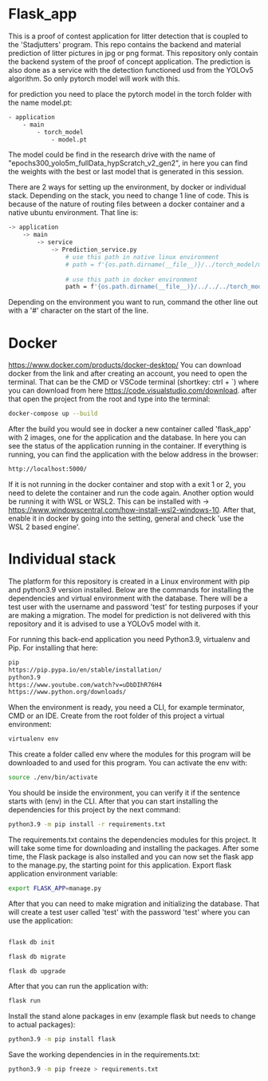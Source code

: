 # Flask_app
This is a proof of contest application for litter detection that is coupled to the 'Stadjutters' program. This repo contains the backend and material prediction of litter pictures in jpg or png format. This repository only contain the backend system of the proof of concept application. The prediction is also done as a service with the detection functioned usd from the YOLOv5 algorithm. So only pytorch model will work with this.

for prediction you need to place the pytorch model in the torch folder with the name model.pt:
```sh
- application 
    - main
        - torch_model
            - model.pt
```

The model could be find in the research drive with the name of "epochs300_yolo5m_fullData_hypScratch_v2_gen2", in here you can find the weights with the best or last model that is generated in this session.

There are 2 ways for setting up the environment, by docker or individual stack. Depending on the stack, you need to change 1 line of code. This is because of the nature of routing files between a docker container and a native ubuntu environment. That line is:
```sh
-> application
    -> main
        -> service
            -> Prediction_service.py
                # use this path in native linux environment 
                # path = f'{os.path.dirname(__file__)}/../torch_model/model.pt'
                
                # use this path in docker environment 
                path = f'{os.path.dirname(__file__)}/../../../torch_model/model.pt'
```

Depending on the environment you want to run, command the other line out with a '#' character on the start of the line.

# Docker
https://www.docker.com/products/docker-desktop/ You can download docker from the link and after creating an account, you need to open the terminal. That can be the CMD or VSCode terminal (shortkey: ctrl + `) where you can download from here https://code.visualstudio.com/download. after that open the project from the root and type into the terminal: 
```sh
docker-compose up --build
```

After the build you would see in docker a new container called 'flask_app' with 2 images, one for the application and the database. In here you can see the status of the application running in the container. If everything is running, you can find the application with the below address in the browser:
```sh
http://localhost:5000/
```

If it is not running in the docker container and stop with a exit 1 or 2, you need to delete the container and run the code again. Another option would be running it with WSL or WSL2. This can be installed with -> https://www.windowscentral.com/how-install-wsl2-windows-10. After that, enable it in docker by going into the setting, general and check 'use the WSL 2 based engine'. 

# Individual stack
The platform for this repository is created in a Linux environment with pip and python3.9 version installed. Below are the commands for installing the dependencies and virtual environment with the database. There will be a test user with the username and password 'test' for testing purposes if your are making a migration. The model for prediction is not delivered with this repository and it is advised to use a YOLOv5 model with it.

For running this back-end application you need Python3.9, virtualenv and Pip. For installing that here:
```sh
pip
https://pip.pypa.io/en/stable/installation/
python3.9 
https://www.youtube.com/watch?v=uDbDIhR76H4
https://www.python.org/downloads/
```

When the environment is ready, you need a CLI, for example terminator, CMD or an IDE. Create from the root folder of this project a virtual environment: 
```sh
virtualenv env
```

This create a folder called env where the modules for this program will be downloaded to and used for this program. You can activate the env with: 
```sh
source ./env/bin/activate
```

You should be inside the environment, you can verify it if the sentence starts with (env) in the CLI. After that you can start installing the dependencies for this project by the next command:
```sh
python3.9 -m pip install -r requirements.txt
```

The requirements.txt contains the dependencies modules for this project. It will take some time for downloading and installing the packages. After some time, the Flask package is also installed and you can now set the flask app to the manage.py, the starting point for this application. Export flask application environment variable:
```sh
export FLASK_APP=manage.py
```

After that you can need to make migration and initializing the database. That will create a test user called 'test' with the password 'test' where you can use the application:
```sh 

flask db init

flask db migrate

flask db upgrade
```

After that you can run the application with: 
```sh
flask run
```

Install the stand alone packages in env (example flask but needs to change to actual packages): 
```sh
python3.9 -m pip install flask
```

Save the working dependencies in in the requirements.txt: 
```sh   
python3.9 -m pip freeze > requirements.txt
```